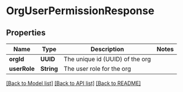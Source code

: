 # OrgUserPermissionResponse

## Properties
Name | Type | Description | Notes
------------ | ------------- | ------------- | -------------
**orgId** | **UUID** | The unique id (UUID) of the org | 
**userRole** | **String** | The user role for the org | 

[[Back to Model list]](../README.md#documentation-for-models) [[Back to API list]](../README.md#documentation-for-api-endpoints) [[Back to README]](../README.md)


